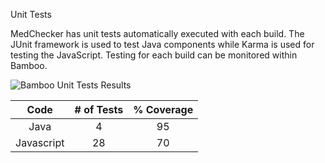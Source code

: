 Unit Tests

MedChecker has unit tests automatically executed with each build. The JUnit framework is used to test Java components while Karma is used for testing the JavaScript. Testing for each build can be monitored within Bamboo. 

![Bamboo Unit Tests Results](/MedChecker_TestsResults_build108.png)


| Code      |  # of Tests  | % Coverage |
|:---------:|:------------:|:----------:|
| Java      |      4       |     95     |
| Javascript|     28       |     70     |

